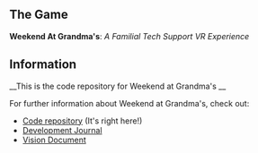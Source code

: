 ## The Game

**Weekend At Grandma's**: *A Familial Tech Support VR Experience*

## Information

__This is the code repository for Weekend at Grandma's __

For further information about Weekend at Grandma's, check out:
* [Code repository](https://github.com/parkerhams/grandma-game) (It's right here!)
* [Development Journal](https://github.com/parkerhams/grandma-game/blob/master/Documentation/DesignProcessJournal.md)
* [Vision Document](https://github.com/parkerhams/grandma-game/blob/master/Documentation/vision-doc.md)
